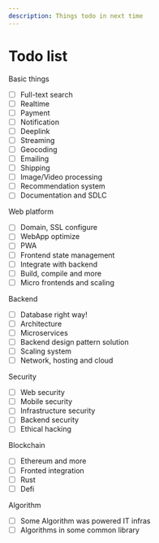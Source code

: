 ```yaml
---
description: Things todo in next time
---
```


# Todo list

Basic things

* [ ] Full-text search
* [ ] Realtime
* [ ] Payment
* [ ] Notification
* [ ] Deeplink
* [ ] Streaming
* [ ] Geocoding
* [ ] Emailing
* [ ] Shipping
* [ ] Image/Video processing
* [ ] Recommendation system
* [ ] Documentation and SDLC

Web platform

* [ ] Domain, SSL configure
* [ ] WebApp optimize
* [ ] PWA
* [ ] Frontend state management
* [ ] Integrate with backend
* [ ] Build, compile and more
* [ ] Micro frontends and scaling

Backend&#x20;

* [ ] Database right way!
* [ ] Architecture&#x20;
* [ ] Microservices
* [ ] Backend design pattern solution
* [ ] Scaling system
* [ ] Network, hosting and cloud

Security

* [ ] Web security
* [ ] Mobile security
* [ ] Infrastructure security
* [ ] Backend security
* [ ] Ethical hacking

Blockchain

* [ ] Ethereum and more
* [ ] Fronted integration
* [ ] Rust
* [ ] Defi

Algorithm

* [ ] Some Algorithm was powered IT infras
* [ ] Algorithms in some common library
